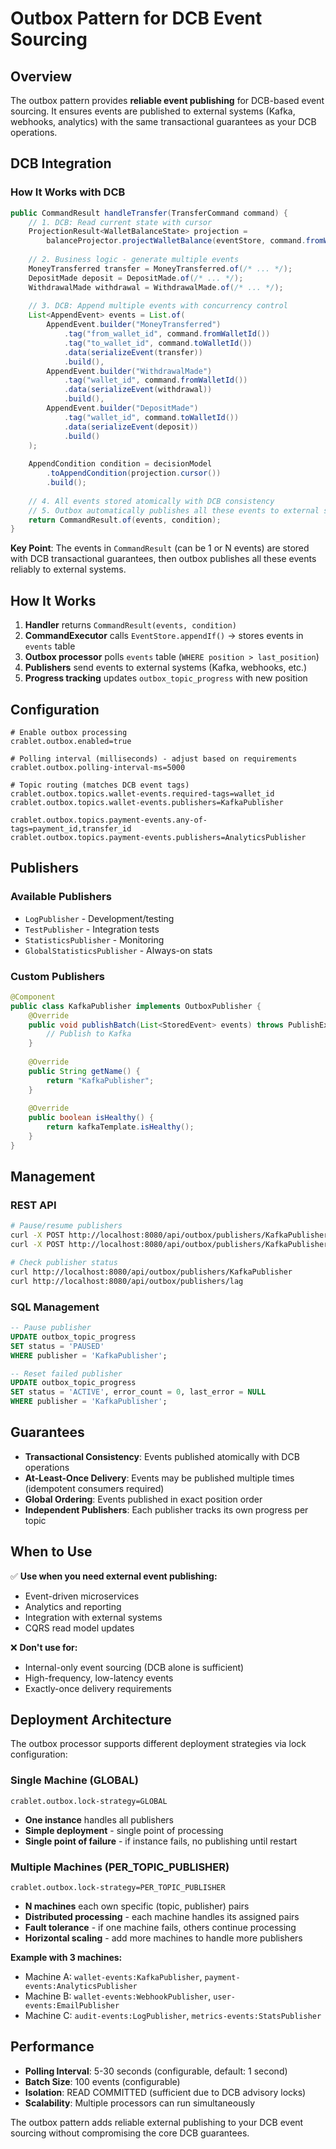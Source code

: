 # Outbox Pattern for DCB Event Sourcing

## Overview

The outbox pattern provides **reliable event publishing** for DCB-based event sourcing. It ensures events are published to external systems (Kafka, webhooks, analytics) with the same transactional guarantees as your DCB operations.

## DCB Integration

### How It Works with DCB

```java
public CommandResult handleTransfer(TransferCommand command) {
    // 1. DCB: Read current state with cursor
    ProjectionResult<WalletBalanceState> projection = 
        balanceProjector.projectWalletBalance(eventStore, command.fromWalletId(), decisionModel);
    
    // 2. Business logic - generate multiple events
    MoneyTransferred transfer = MoneyTransferred.of(/* ... */);
    DepositMade deposit = DepositMade.of(/* ... */);
    WithdrawalMade withdrawal = WithdrawalMade.of(/* ... */);
    
    // 3. DCB: Append multiple events with concurrency control
    List<AppendEvent> events = List.of(
        AppendEvent.builder("MoneyTransferred")
            .tag("from_wallet_id", command.fromWalletId())
            .tag("to_wallet_id", command.toWalletId())
            .data(serializeEvent(transfer))
            .build(),
        AppendEvent.builder("WithdrawalMade")
            .tag("wallet_id", command.fromWalletId())
            .data(serializeEvent(withdrawal))
            .build(),
        AppendEvent.builder("DepositMade")
            .tag("wallet_id", command.toWalletId())
            .data(serializeEvent(deposit))
            .build()
    );
    
    AppendCondition condition = decisionModel
        .toAppendCondition(projection.cursor())
        .build();
    
    // 4. All events stored atomically with DCB consistency
    // 5. Outbox automatically publishes all these events to external systems
    return CommandResult.of(events, condition);
}
```

**Key Point**: The events in `CommandResult` (can be 1 or N events) are stored with DCB transactional guarantees, then outbox publishes all these events reliably to external systems.

## How It Works

1. **Handler** returns `CommandResult(events, condition)`
2. **CommandExecutor** calls `EventStore.appendIf()` → stores events in `events` table
3. **Outbox processor** polls `events` table (`WHERE position > last_position`)
4. **Publishers** send events to external systems (Kafka, webhooks, etc.)
5. **Progress tracking** updates `outbox_topic_progress` with new position

## Configuration

```properties
# Enable outbox processing
crablet.outbox.enabled=true

# Polling interval (milliseconds) - adjust based on requirements
crablet.outbox.polling-interval-ms=5000

# Topic routing (matches DCB event tags)
crablet.outbox.topics.wallet-events.required-tags=wallet_id
crablet.outbox.topics.wallet-events.publishers=KafkaPublisher

crablet.outbox.topics.payment-events.any-of-tags=payment_id,transfer_id
crablet.outbox.topics.payment-events.publishers=AnalyticsPublisher
```

## Publishers

### Available Publishers
- `LogPublisher` - Development/testing
- `TestPublisher` - Integration tests  
- `StatisticsPublisher` - Monitoring
- `GlobalStatisticsPublisher` - Always-on stats

### Custom Publishers
```java
@Component
public class KafkaPublisher implements OutboxPublisher {
    @Override
    public void publishBatch(List<StoredEvent> events) throws PublishException {
        // Publish to Kafka
    }
    
    @Override
    public String getName() {
        return "KafkaPublisher";
    }
    
    @Override
    public boolean isHealthy() {
        return kafkaTemplate.isHealthy();
    }
}
```

## Management

### REST API
```bash
# Pause/resume publishers
curl -X POST http://localhost:8080/api/outbox/publishers/KafkaPublisher/pause
curl -X POST http://localhost:8080/api/outbox/publishers/KafkaPublisher/resume

# Check publisher status
curl http://localhost:8080/api/outbox/publishers/KafkaPublisher
curl http://localhost:8080/api/outbox/publishers/lag
```

### SQL Management
```sql
-- Pause publisher
UPDATE outbox_topic_progress 
SET status = 'PAUSED' 
WHERE publisher = 'KafkaPublisher';

-- Reset failed publisher
UPDATE outbox_topic_progress 
SET status = 'ACTIVE', error_count = 0, last_error = NULL 
WHERE publisher = 'KafkaPublisher';
```

## Guarantees

- **Transactional Consistency**: Events published atomically with DCB operations
- **At-Least-Once Delivery**: Events may be published multiple times (idempotent consumers required)
- **Global Ordering**: Events published in exact position order
- **Independent Publishers**: Each publisher tracks its own progress per topic

## When to Use

✅ **Use when you need external event publishing:**
- Event-driven microservices
- Analytics and reporting
- Integration with external systems
- CQRS read model updates

❌ **Don't use for:**
- Internal-only event sourcing (DCB alone is sufficient)
- High-frequency, low-latency events
- Exactly-once delivery requirements

## Deployment Architecture

The outbox processor supports different deployment strategies via lock configuration:

### Single Machine (GLOBAL)
```properties
crablet.outbox.lock-strategy=GLOBAL
```
- **One instance** handles all publishers
- **Simple deployment** - single point of processing
- **Single point of failure** - if instance fails, no publishing until restart

### Multiple Machines (PER_TOPIC_PUBLISHER)
```properties
crablet.outbox.lock-strategy=PER_TOPIC_PUBLISHER
```
- **N machines** each own specific (topic, publisher) pairs
- **Distributed processing** - each machine handles its assigned pairs
- **Fault tolerance** - if one machine fails, others continue processing
- **Horizontal scaling** - add more machines to handle more publishers

**Example with 3 machines:**
- Machine A: `wallet-events:KafkaPublisher`, `payment-events:AnalyticsPublisher`
- Machine B: `wallet-events:WebhookPublisher`, `user-events:EmailPublisher`  
- Machine C: `audit-events:LogPublisher`, `metrics-events:StatsPublisher`

## Performance

- **Polling Interval**: 5-30 seconds (configurable, default: 1 second)
- **Batch Size**: 100 events (configurable)
- **Isolation**: READ COMMITTED (sufficient due to DCB advisory locks)
- **Scalability**: Multiple processors can run simultaneously

The outbox pattern adds reliable external publishing to your DCB event sourcing without compromising the core DCB guarantees.